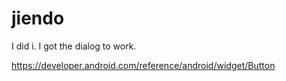 # jiendo
I did i. I got the dialog to work.

https://developer.android.com/reference/android/widget/Button
